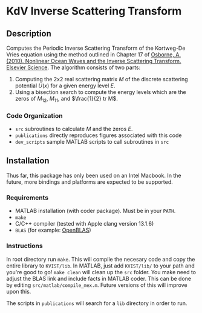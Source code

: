 # **K**d**V** **I**nverse **S**cattering **T**ransform

## Description
Computes the Periodic Inverse Scattering Transform of the Kortweg-De Vries equation using the method outlined in Chapter 17 of [Osborne, A. (2010). Nonlinear Ocean Waves and the Inverse Scattering Transform. Elsevier Science](https://www.elsevier.com/books/nonlinear-ocean-waves-and-the-inverse-scattering-transform/osborne/978-0-12-528629-9). The algorithm consists of two parts:

1. Computing the 2x2 real scattering matrix $M$ of the discrete scattering potential $U(x)$ for a given energy level $E$.
2. Using a bisection search to compute the energy levels which are the zeros of $M_{12}$, $M_{11}$, and $\frac{1}{2} tr M$.

### Code Organization
- `src` subroutines to calculate $M$ and the zeros $E$. 
- `publications` directly reproduces figures associated with this code
- `dev_scripts` sample MATLAB scripts to call subroutines in `src`


## Installation
Thus far, this package has only been used on an Intel Macbook. In the future, more bindings and platforms are expected to be supported.

### Requirements
- MATLAB installation (with coder package). Must be in your `PATH`. 
- `make`
- C/C++ compiler (tested with Apple clang version 13.1.6)
- `BLAS` (for example: [OpenBLAS](https://www.openblas.net/))

### Instructions
In root directory run `make`. This will compile the necesary code and copy the entire library to `KVIST/lib`. In MATLAB, just add `KVIST/lib/` to your path and you're good to go! `make clean` will clean up the `src` folder. You make need to adjust the BLAS link and include facts in MATLAB coder. This can be done by editing `src/matlab/compile_mex.m`. Future versions of this will improve upon this.

The scripts in `publications` will search for a `lib` directory in order to run. 
